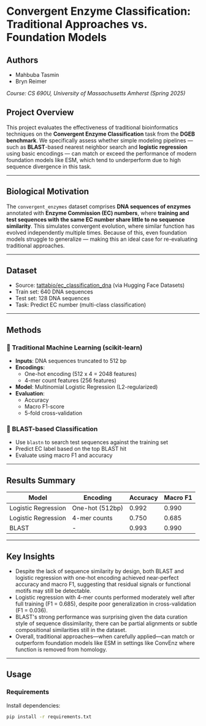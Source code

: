 # Convergent Enzyme Classification: Traditional Approaches vs. Foundation Models

## Authors
- Mahbuba Tasmin
- Bryn Reimer

_Course: CS 690U, University of Massachusetts Amherst (Spring 2025)_

## Project Overview

This project evaluates the effectiveness of traditional bioinformatics techniques on the **Convergent Enzyme Classification** task from the **DGEB benchmark**. We specifically assess whether simple modeling pipelines — such as **BLAST**-based nearest neighbor search and **logistic regression** using basic encodings — can match or exceed the performance of modern foundation models like ESM, which tend to underperform due to high sequence divergence in this task.

---

##  Biological Motivation

The `convergent_enzymes` dataset comprises **DNA sequences of enzymes** annotated with **Enzyme Commission (EC) numbers**, where **training and test sequences with the same EC number share little to no sequence similarity**. This simulates convergent evolution, where similar function has evolved independently multiple times. Because of this, even foundation models struggle to generalize — making this an ideal case for re-evaluating traditional approaches.

---

##  Dataset

- Source: [tattabio/ec_classification_dna](https://huggingface.co/datasets/tattabio/ec_classification_dna) (via Hugging Face Datasets)
- Train set: 640 DNA sequences
- Test set: 128 DNA sequences
- Task: Predict EC number (multi-class classification)

---

## Methods

### 🔹 Traditional Machine Learning (scikit-learn)
- **Inputs**: DNA sequences truncated to 512 bp
- **Encodings**:
  - One-hot encoding (512 x 4 = 2048 features)
  - 4-mer count features (256 features)
- **Model**: Multinomial Logistic Regression (L2-regularized)
- **Evaluation**:
  - Accuracy
  - Macro F1-score
  - 5-fold cross-validation

### 🔹 BLAST-based Classification
- Use `blastn` to search test sequences against the training set
- Predict EC label based on the top BLAST hit
- Evaluate using macro F1 and accuracy

---

##  Results Summary

| Model             | Encoding       | Accuracy | Macro F1 |
|------------------|----------------|----------|----------|
| Logistic Regression | One-hot (512bp) | 0.992      | 0.990      |
| Logistic Regression | 4-mer counts   | 0.750      | 0.685     |
| BLAST              | -              | 0.993    | 0.990      |

---

## Key Insights

- Despite the lack of sequence similarity by design, both BLAST and logistic regression with one-hot encoding achieved near-perfect accuracy and macro F1, suggesting that residual signals or functional motifs may still be detectable.
- Logistic regression with 4-mer counts performed moderately well after full training (F1 = 0.685), despite poor generalization in cross-validation (F1 = 0.036).
- BLAST's strong performance was surprising given the data curation style of sequence dissimilarity, there can be  partial alignments or subtle compositional similarities still in the dataset.
- Overall, traditional approaches—when carefully applied—can match or outperform foundation models like ESM in settings like ConvEnz where function is removed from homology.


---

## Usage

###  Requirements

Install dependencies:

```bash
pip install -r requirements.txt
